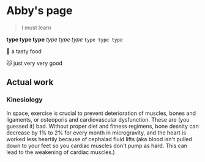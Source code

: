 # Abby's page
> I must learn

**type type type**
_type type type_
`type type type`

:apple: a tasty food

:cat: just very very good

## Actual work
### Kinesiology
In space, exercise is crucial to prevent deterioration of muscles, bones and ligaments, or osteoporis and cardiovascular dysfunction. These are (you guessed it) bad. Without proper diet and fitness regimens, bone desnity can decrease by 1% to 2% for every month in microgravity, and the heart is worked less heartily because of cephalad fluid lifts (aka blood isn't pulled down to your feet so you cardiac muscles don't pump as hard. This can lead to the weakening of cardiac muscles.)

